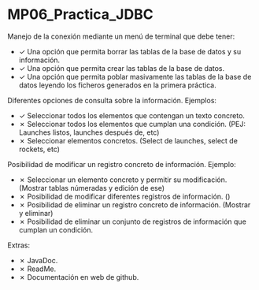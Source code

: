 # MP06_Practica_JDBC


Manejo de la conexión mediante un menú de terminal que debe tener:
- &check;  Una opción que permita borrar las tablas de la base de datos y su información.
- &check;  Una opción que permita crear las tablas de la base de datos.
- &check;  Una opción que permita poblar masivamente las tablas de la base de datos leyendo los ficheros generados en la primera práctica.

Diferentes opciones de consulta sobre la información. Ejemplos:
- &check;  Seleccionar todos los elementos que contengan un texto concreto.
- &cross;  Seleccionar todos los elementos que cumplan una condición. (PEJ: Launches listos, launches después de, etc)
- &cross;  Seleccionar elementos concretos. (Select de launches, select de rockets, etc)

Posibilidad de modificar un registro concreto de información. Ejemplo:
- &cross;  Seleccionar un elemento concreto y permitir su modificación. (Mostrar tablas númeradas y edición de ese)
- &cross;  Posibilidad de modificar diferentes registros de información. ()
- &cross;  Posibilidad de eliminar un registro concreto de información. (Mostrar y eliminar)
- &cross;  Posibilidad de eliminar un conjunto de registros de información que cumplan un condición.

Extras:
- &cross;  JavaDoc.
- &cross;  ReadMe.
- &cross;  Documentación en web de github.
